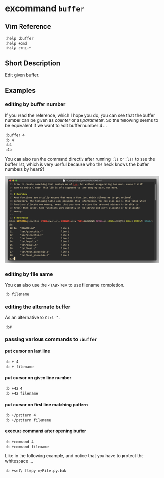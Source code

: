 # excommand `buffer`

## Vim Reference

    :help :buffer
    :help +cmd
    :help CTRL-^

## Short Description
Edit given buffer.

## Examples

### editing by buffer number
If you read the reference, which I hope you do, you can see that the buffer number can be given as *counter* or as
*parameter*. So the following seems to be equivalent if we want to edit buffer number 4 ...

    :buffer 4
    :b 4
    :b4
    :4b

You can also run the command directly after running `:ls` or `:ls!` to see the buffer list, which is very useful because
who the heck knows the buffer numbers by heart?!

![excommand buffer](img/buffer.png)


### editing by file name

You can also use the `<TAB>` key to use filename completion.

    :b filename


### editing the alternate buffer

As an alternative to `Ctrl-^`.

    :b#


### passing various commands to `:buffer`

#### put cursor on last line

    :b + 4
    :b + filename

#### put cursor on given line number

    :b +42 4
    :b +42 filename

#### put cursor on first line matching pattern

    :b +/pattern 4
    :b +/pattern filename

#### execute command after opening buffer

    :b +command 4
    :b +command filename

Like in the following example, and notice that you have to protect the whitespace ...

    :b +set\ ft=py myFile.py.bak
    
